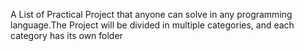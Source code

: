 A List of Practical Project that anyone can solve in any programming language.The Project will be divided in multiple categories, and each category has its own folder
